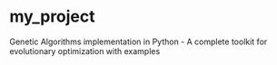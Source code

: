 # my_project
Genetic Algorithms implementation in Python - A complete toolkit for evolutionary optimization with examples
